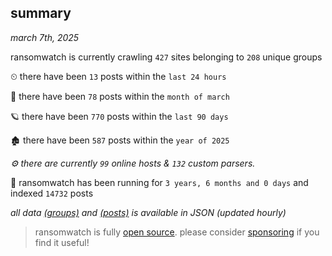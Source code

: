 
## summary
_march 7th, 2025_

ransomwatch is currently crawling `427` sites belonging to `208` unique groups

⏲ there have been `13` posts within the `last 24 hours`

🦈 there have been `78` posts within the `month of march`

🪐 there have been `770` posts within the `last 90 days`

🏚 there have been `587` posts within the `year of 2025`

_⚙️ there are currently `99` online hosts & `132` custom parsers._

🦕 ransomwatch has been running for `3 years, 6 months and 0 days` and indexed `14732` posts

_all data  [(groups)](http://ransomwhat.telemetry.ltd/groups) and [(posts)](http://ransomwhat.telemetry.ltd/posts) is available in JSON (updated hourly)_

> ransomwatch is fully [open source](https://github.com/joshhighet/ransomwatch#ransomwatch--). please consider [sponsoring](https://github.com/sponsors/joshhighet) if you find it useful!
